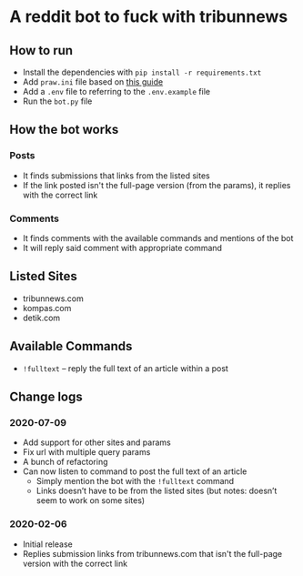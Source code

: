 # A reddit bot to fuck with tribunnews

## How to run

* Install the dependencies with `pip install -r requirements.txt`
* Add `praw.ini` file based on [this guide](https://praw.readthedocs.io/en/v4.0.0/getting_started/configuration/prawini.html)
* Add a `.env` file to referring to the `.env.example` file
* Run the `bot.py` file

## How the bot works

### Posts

* It finds submissions that links from the listed sites
* If the link posted isn't the full-page version (from the params), it replies with the correct link

### Comments

* It finds comments with the available commands and mentions of the bot
* It will reply said comment with appropriate command

## Listed Sites

* tribunnews.com
* kompas.com
* detik.com

## Available Commands

* `!fulltext` – reply the full text of an article within a post

## Change logs

### 2020-07-09

* Add support for other sites and params
* Fix url with multiple query params
* A bunch of refactoring
* Can now listen to command to post the full text of an article
  * Simply mention the bot with the `!fulltext` command
  * Links doesn’t have to be from the listed sites (but notes: doesn’t seem to work on some sites)

### 2020-02-06

* Initial release
* Replies submission links from tribunnews.com that isn't the full-page version with the correct link

